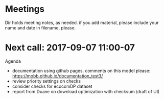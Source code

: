 # Meetings

Dir holds meeting notes, as needed. if you add material, please include your name and date in filename, please. 

# Next call: 2017-09-07 11:00-07
Agenda
* documentation using github pages. comments on this model please: https://mobb.github.io/documentation_test3/
* review priority settings on checks
* consider checks for ecocomDP dataset
* report from Duane on download optimization with checksum (draft of UI)
